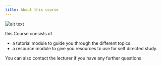 ```yaml
---
title: About this course
---
```


![alt text](https://cdn.pixabay.com/photo/2017/02/13/02/17/project-management-2061635_960_720.jpg "Project management logo")



this Course consists of 

 - a tutorial module to guide you through the different topics.
 - a resource module to give you resources to use for self directed study.
 
 You can also contact the lecturer if you have any further questions
 


